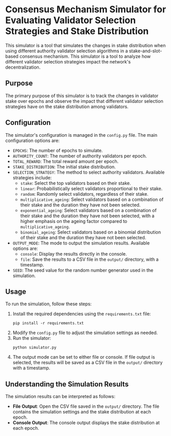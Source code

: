 # Consensus Mechanism Simulator for Evaluating Validator Selection Strategies and Stake Distribution

This simulator is a tool that simulates the changes in stake distribution when using different authority validator selection algorithms in a stake-and-slot-based consensus mechanism. This simulator is a tool to analyze how different validator selection strategies impact the network's decentralization.

## Purpose
The primary purpose of this simulator is to track the changes in validator stake over epochs and observe the impact that different validator selection strategies have on the stake distribution among validators.

## Configuration
The simulator's configuration is managed in the `config.py` file. The main configuration options are:

- `EPOCHS`: The number of epochs to simulate.
- `AUTHORITY_COUNT`: The number of authority validators per epoch.
- `TOTAL_REWARD`: The total reward amount per epoch.
- `STAKE_DISTRIBUTION`: The initial stake distribution.
- `SELECTION_STRATEGY`: The method to select authority validators. Available strategies include:
  - `stake`: Select the top validators based on their stake.
  - `linear`: Probabilistically select validators proportional to their stake.
  - `random`: Randomly select validators, regardless of their stake.
  - `multiplicative_ageing`: Select validators based on a combination of their stake and the duration they have not been selected.
  - `exponential_ageing`: Select validators based on a combination of their stake and the duration they have not been selected, with a higher emphasis on the ageing factor compared to `multiplicative_ageing`.
  - `binomial_ageing`: Select validators based on a binomial distribution of their stake and the duration they have not been selected.
- `OUTPUT_MODE`: The mode to output the simulation results. Available options are:
  - `console`: Display the results directly in the console.
  - `file`: Save the results to a CSV file in the `output/` directory, with a timestamp.
- `SEED`: The seed value for the random number generator used in the simulation.

## Usage
To run the simulation, follow these steps:

1. Install the required dependencies using the `requirements.txt` file:
   ```
   pip install -r requirements.txt
   ```
2. Modify the `config.py` file to adjust the simulation settings as needed.
3. Run the simulator:
   ```
   python simulator.py
   ```
4. The output mode can be set to either file or console. If file output is selected, the results will be saved as a CSV file in the `output/` directory with a timestamp.

## Understanding the Simulation Results
The simulation results can be interpreted as follows:

- **File Output**: Open the CSV file saved in the `output/` directory. The file contains the simulation settings and the stake distribution at each epoch.
- **Console Output**: The console output displays the stake distribution at each epoch.
